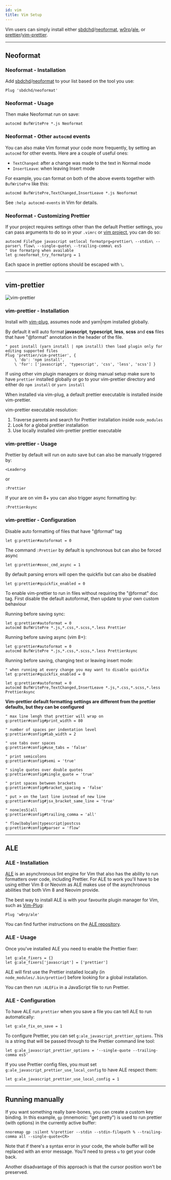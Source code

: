 ```yaml
---
id: vim
title: Vim Setup
---
```


Vim users can simply install either [sbdchd](https://github.com/sbdchd)/[neoformat](https://github.com/sbdchd/neoformat), [w0rp](https://github.com/w0rp)/[ale](https://github.com/w0rp/ale), or [prettier](https://github.com/prettier)/[vim-prettier](https://github.com/prettier/vim-prettier).

---

## Neoformat

### Neoformat - Installation

Add [sbdchd](https://github.com/sbdchd)/[neoformat](https://github.com/sbdchd/neoformat) to your list based on the tool you use:

```
Plug 'sbdchd/neoformat'
```

### Neoformat - Usage

Then make Neoformat run on save:

```
autocmd BufWritePre *.js Neoformat
```

### Neoformat - Other `autocmd` events

You can also make Vim format your code more frequently, by setting an `autocmd` for other events. Here are a couple of useful ones:

- `TextChanged`: after a change was made to the text in Normal mode
- `InsertLeave`: when leaving Insert mode

For example, you can format on both of the above events together with `BufWritePre` like this:

```
autocmd BufWritePre,TextChanged,InsertLeave *.js Neoformat
```

See `:help autocmd-events` in Vim for details.

### Neoformat - Customizing Prettier

If your project requires settings other than the default Prettier settings, you can pass arguments to do so in your `.vimrc` or [vim project](http://vim.wikia.com/wiki/Project_specific_settings), you can do so:

```
autocmd FileType javascript setlocal formatprg=prettier\ --stdin\ --parser\ flow\ --single-quote\ --trailing-comma\ es5
" Use formatprg when available
let g:neoformat_try_formatprg = 1
```

Each space in prettier options should be escaped with `\`.

---

## vim-prettier

![vim-prettier](https://raw.githubusercontent.com/prettier/vim-prettier/master/media/vim-prettier.gif?raw=true "vim-prettier")

### vim-prettier - Installation

Install with [vim-plug](https://github.com/junegunn/vim-plug), assumes node and yarn|npm installed globally.

By default it will auto format **javascript**, **typescript**, **less**, **scss** and **css** files that have "@format" annotation in the header of the file.

```
" post install (yarn install | npm install) then load plugin only for editing supported files
Plug 'prettier/vim-prettier', {
    \ 'do': 'npm install',
    \ 'for': ['javascript', 'typescript', 'css', 'less', 'scss'] }
```

If using other vim plugin managers or doing manual setup make sure to have `prettier` installed globally or go to your vim-prettier directory and either do `npm install` or `yarn install`

When installed via vim-plug, a default prettier executable is installed inside vim-prettier.

vim-prettier executable resolution:

1.  Traverse parents and search for Prettier installation inside `node_modules`
2.  Look for a global prettier installation
3.  Use locally installed vim-prettier prettier executable

### vim-prettier - Usage

Prettier by default will run on auto save but can also be manually triggered by:

```
<Leader>p
```

or

```
:Prettier
```

If your are on vim 8+ you can also trigger async formatting by:

```
:PrettierAsync
```

### vim-prettier - Configuration

Disable auto formatting of files that have "@format" tag

```
let g:prettier#autoformat = 0
```

The command `:Prettier` by default is synchronous but can also be forced async

```
let g:prettier#exec_cmd_async = 1
```

By default parsing errors will open the quickfix but can also be disabled

```
let g:prettier#quickfix_enabled = 0
```

To enable vim-prettier to run in files without requiring the "@format" doc tag. First disable the default autoformat, then update to your own custom behaviour

Running before saving sync:

```
let g:prettier#autoformat = 0
autocmd BufWritePre *.js,*.css,*.scss,*.less Prettier
```

Running before saving async (vim 8+):

```
let g:prettier#autoformat = 0
autocmd BufWritePre *.js,*.css,*.scss,*.less PrettierAsync
```

Running before saving, changing text or leaving insert mode:

```
" when running at every change you may want to disable quickfix
let g:prettier#quickfix_enabled = 0

let g:prettier#autoformat = 0
autocmd BufWritePre,TextChanged,InsertLeave *.js,*.css,*.scss,*.less PrettierAsync
```

**Vim-prettier default formatting settings are different from the prettier defaults, but they can be configured**

```
" max line lengh that prettier will wrap on
g:prettier#config#print_width = 80

" number of spaces per indentation level
g:prettier#config#tab_width = 2

" use tabs over spaces
g:prettier#config#use_tabs = 'false'

" print semicolons
g:prettier#config#semi = 'true'

" single quotes over double quotes
g:prettier#config#single_quote = 'true'

" print spaces between brackets
g:prettier#config#bracket_spacing = 'false'

" put > on the last line instead of new line
g:prettier#config#jsx_bracket_same_line = 'true'

" none|es5|all
g:prettier#config#trailing_comma = 'all'

" flow|babylon|typescript|postcss
g:prettier#config#parser = 'flow'
```

---

## ALE

### ALE - Installation

[ALE](https://github.com/w0rp/ale) is an asynchronous lint engine for Vim that also has the ability to run formatters over code, including Prettier. For ALE to work you'll have to be using either Vim 8 or Neovim as ALE makes use of the asynchronous abilities that both Vim 8 and Neovim provide.

The best way to install ALE is with your favourite plugin manager for Vim, such as [Vim-Plug](https://github.com/junegunn/vim-plug):

```
Plug 'w0rp/ale'
```

You can find further instructions on the [ALE repository](https://github.com/w0rp/ale#3-installation).

### ALE - Usage

Once you've installed ALE you need to enable the Prettier fixer:

```
let g:ale_fixers = {}
let g:ale_fixers['javascript'] = ['prettier']
```

ALE will first use the Prettier installed locally (in `node_modules/.bin/prettier`) before looking for a global installation.

You can then run `:ALEFix` in a JavaScript file to run Prettier.

### ALE - Configuration

To have ALE run `prettier` when you save a file you can tell ALE to run automatically:

```
let g:ale_fix_on_save = 1
```

To configure Prettier, you can set `g:ale_javascript_prettier_options`. This is a string that will be passed through to the Prettier command line tool:

```
let g:ale_javascript_prettier_options = '--single-quote --trailing-comma es5'
```

If you use Prettier config files, you must set `g:ale_javascript_prettier_use_local_config` to have ALE respect them:

```
let g:ale_javascript_prettier_use_local_config = 1
```

---

## Running manually

If you want something really bare-bones, you can create a custom key binding. In this example, `gp` (mnemonic: "get pretty") is used to run prettier (with options) in the currently active buffer:

```
nnoremap gp :silent %!prettier --stdin --stdin-filepath % --trailing-comma all --single-quote<CR>
```

Note that if there's a syntax error in your code, the whole buffer will be replaced with an error message. You'll need to press `u` to get your code back.

Another disadvantage of this approach is that the cursor position won't be preserved.
